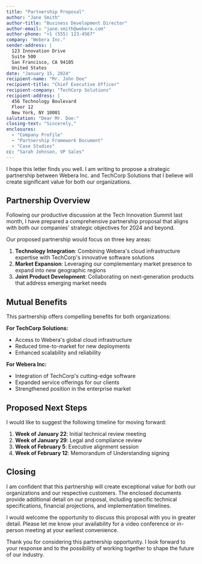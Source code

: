 ```yaml
---
title: "Partnership Proposal"
author: "Jane Smith"
author-title: "Business Development Director"
author-email: "jane.smith@webera.com"
author-phone: "+1 (555) 123-4567"
company: "Webera Inc."
sender-address: |
  123 Innovation Drive
  Suite 500
  San Francisco, CA 94105
  United States
date: "January 15, 2024"
recipient-name: "Mr. John Doe"
recipient-title: "Chief Executive Officer"
recipient-company: "TechCorp Solutions"
recipient-address: |
  456 Technology Boulevard
  Floor 12
  New York, NY 10001
salutation: "Dear Mr. Doe:"
closing-text: "Sincerely,"
enclosures:
  - "Company Profile"
  - "Partnership Framework Document"
  - "Case Studies"
cc: "Sarah Johnson, VP Sales"
---
```


I hope this letter finds you well. I am writing to propose a strategic partnership between Webera Inc. and TechCorp Solutions that I believe will create significant value for both our organizations.

## Partnership Overview

Following our productive discussion at the Tech Innovation Summit last month, I have prepared a comprehensive partnership proposal that aligns with both our companies' strategic objectives for 2024 and beyond.

Our proposed partnership would focus on three key areas:

1. **Technology Integration**: Combining Webera's cloud infrastructure expertise with TechCorp's innovative software solutions
2. **Market Expansion**: Leveraging our complementary market presence to expand into new geographic regions
3. **Joint Product Development**: Collaborating on next-generation products that address emerging market needs

## Mutual Benefits

This partnership offers compelling benefits for both organizations:

**For TechCorp Solutions:**
- Access to Webera's global cloud infrastructure
- Reduced time-to-market for new deployments
- Enhanced scalability and reliability

**For Webera Inc:**
- Integration of TechCorp's cutting-edge software
- Expanded service offerings for our clients
- Strengthened position in the enterprise market

## Proposed Next Steps

I would like to suggest the following timeline for moving forward:

1. **Week of January 22**: Initial technical review meeting
2. **Week of January 29**: Legal and compliance review
3. **Week of February 5**: Executive alignment session
4. **Week of February 12**: Memorandum of Understanding signing

## Closing

I am confident that this partnership will create exceptional value for both our organizations and our respective customers. The enclosed documents provide additional detail on our proposal, including specific technical specifications, financial projections, and implementation timelines.

I would welcome the opportunity to discuss this proposal with you in greater detail. Please let me know your availability for a video conference or in-person meeting at your earliest convenience.

Thank you for considering this partnership opportunity. I look forward to your response and to the possibility of working together to shape the future of our industry.
